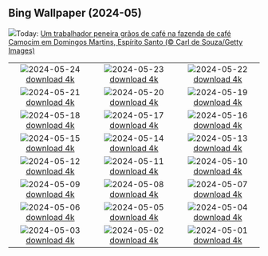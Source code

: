 ## Bing Wallpaper (2024-05)
![](https://www.bing.com/th?id=OHR.DiaNacionaldoCafe_PT-BR0388353116_UHD.jpg&w=1000)Today: [Um trabalhador peneira grãos de café na fazenda de café Camocim em Domingos Martins, Espírito Santo (© Carl de Souza/Getty Images)](https://www.bing.com/th?id=OHR.DiaNacionaldoCafe_PT-BR0388353116_UHD.jpg)

|      |      |      |
| :----: | :----: | :----: |
|![](https://www.bing.com/th?id=OHR.IndianStarTortoise_PT-BR0334099944_UHD.jpg&pid=hp&w=384&h=216&rs=1&c=4)2024-05-24 [download 4k](https://www.bing.com/th?id=OHR.IndianStarTortoise_PT-BR0334099944_UHD.jpg)|![](https://www.bing.com/th?id=OHR.SnowGumTasmania_PT-BR0279882424_UHD.jpg&pid=hp&w=384&h=216&rs=1&c=4)2024-05-23 [download 4k](https://www.bing.com/th?id=OHR.SnowGumTasmania_PT-BR0279882424_UHD.jpg)|![](https://www.bing.com/th?id=OHR.MalaysiaTea_PT-BR0222561765_UHD.jpg&pid=hp&w=384&h=216&rs=1&c=4)2024-05-22 [download 4k](https://www.bing.com/th?id=OHR.MalaysiaTea_PT-BR0222561765_UHD.jpg)|
|![](https://www.bing.com/th?id=OHR.HoneycombBee_PT-BR0168442685_UHD.jpg&pid=hp&w=384&h=216&rs=1&c=4)2024-05-21 [download 4k](https://www.bing.com/th?id=OHR.HoneycombBee_PT-BR0168442685_UHD.jpg)|![](https://www.bing.com/th?id=OHR.VernazzaItaly_PT-BR0108995686_UHD.jpg&pid=hp&w=384&h=216&rs=1&c=4)2024-05-20 [download 4k](https://www.bing.com/th?id=OHR.VernazzaItaly_PT-BR0108995686_UHD.jpg)|![](https://www.bing.com/th?id=OHR.MuseumWhale_PT-BR0044062488_UHD.jpg&pid=hp&w=384&h=216&rs=1&c=4)2024-05-19 [download 4k](https://www.bing.com/th?id=OHR.MuseumWhale_PT-BR0044062488_UHD.jpg)|
|![](https://www.bing.com/th?id=OHR.TarangireElephants_PT-BR9979896896_UHD.jpg&pid=hp&w=384&h=216&rs=1&c=4)2024-05-18 [download 4k](https://www.bing.com/th?id=OHR.TarangireElephants_PT-BR9979896896_UHD.jpg)|![](https://www.bing.com/th?id=OHR.DayOfLight_PT-BR7977320546_UHD.jpg&pid=hp&w=384&h=216&rs=1&c=4)2024-05-17 [download 4k](https://www.bing.com/th?id=OHR.DayOfLight_PT-BR7977320546_UHD.jpg)|![](https://www.bing.com/th?id=OHR.BlueCityIndia_PT-BR7765486791_UHD.jpg&pid=hp&w=384&h=216&rs=1&c=4)2024-05-16 [download 4k](https://www.bing.com/th?id=OHR.BlueCityIndia_PT-BR7765486791_UHD.jpg)|
|![](https://www.bing.com/th?id=OHR.CarlsbadNP_PT-BR7544935694_UHD.jpg&pid=hp&w=384&h=216&rs=1&c=4)2024-05-15 [download 4k](https://www.bing.com/th?id=OHR.CarlsbadNP_PT-BR7544935694_UHD.jpg)|![](https://www.bing.com/th?id=OHR.NamibiaCanyon_PT-BR7314875835_UHD.jpg&pid=hp&w=384&h=216&rs=1&c=4)2024-05-14 [download 4k](https://www.bing.com/th?id=OHR.NamibiaCanyon_PT-BR7314875835_UHD.jpg)|![](https://www.bing.com/th?id=OHR.GuanacoMother_PT-BR7069142219_UHD.jpg&pid=hp&w=384&h=216&rs=1&c=4)2024-05-13 [download 4k](https://www.bing.com/th?id=OHR.GuanacoMother_PT-BR7069142219_UHD.jpg)|
|![](https://www.bing.com/th?id=OHR.TexasIndigoBunting_PT-BR6730881258_UHD.jpg&pid=hp&w=384&h=216&rs=1&c=4)2024-05-12 [download 4k](https://www.bing.com/th?id=OHR.TexasIndigoBunting_PT-BR6730881258_UHD.jpg)|![](https://www.bing.com/th?id=OHR.MisoolRajaAmpat_PT-BR6517717174_UHD.jpg&pid=hp&w=384&h=216&rs=1&c=4)2024-05-11 [download 4k](https://www.bing.com/th?id=OHR.MisoolRajaAmpat_PT-BR6517717174_UHD.jpg)|![](https://www.bing.com/th?id=OHR.EmirganPark_PT-BR9433604698_UHD.jpg&pid=hp&w=384&h=216&rs=1&c=4)2024-05-10 [download 4k](https://www.bing.com/th?id=OHR.EmirganPark_PT-BR9433604698_UHD.jpg)|
|![](https://www.bing.com/th?id=OHR.IguazuTurism_PT-BR9760109650_UHD.jpg&pid=hp&w=384&h=216&rs=1&c=4)2024-05-09 [download 4k](https://www.bing.com/th?id=OHR.IguazuTurism_PT-BR9760109650_UHD.jpg)|![](https://www.bing.com/th?id=OHR.LittleDuckling_PT-BR9050778673_UHD.jpg&pid=hp&w=384&h=216&rs=1&c=4)2024-05-08 [download 4k](https://www.bing.com/th?id=OHR.LittleDuckling_PT-BR9050778673_UHD.jpg)|![](https://www.bing.com/th?id=OHR.RiverNekarHeidelberg_PT-BR6227220024_UHD.jpg&pid=hp&w=384&h=216&rs=1&c=4)2024-05-07 [download 4k](https://www.bing.com/th?id=OHR.RiverNekarHeidelberg_PT-BR6227220024_UHD.jpg)|
|![](https://www.bing.com/th?id=OHR.SanMiguelAllende_PT-BR8483156225_UHD.jpg&pid=hp&w=384&h=216&rs=1&c=4)2024-05-06 [download 4k](https://www.bing.com/th?id=OHR.SanMiguelAllende_PT-BR8483156225_UHD.jpg)|![](https://www.bing.com/th?id=OHR.JediMonastery_PT-BR8049739935_UHD.jpg&pid=hp&w=384&h=216&rs=1&c=4)2024-05-05 [download 4k](https://www.bing.com/th?id=OHR.JediMonastery_PT-BR8049739935_UHD.jpg)|![](https://www.bing.com/th?id=OHR.DiadoSertanejo_PT-BR9682293877_UHD.jpg&pid=hp&w=384&h=216&rs=1&c=4)2024-05-04 [download 4k](https://www.bing.com/th?id=OHR.DiadoSertanejo_PT-BR9682293877_UHD.jpg)|
|![](https://www.bing.com/th?id=OHR.CratersOfTheMoon_PT-BR6520589652_UHD.jpg&pid=hp&w=384&h=216&rs=1&c=4)2024-05-03 [download 4k](https://www.bing.com/th?id=OHR.CratersOfTheMoon_PT-BR6520589652_UHD.jpg)|![](https://www.bing.com/th?id=OHR.DiadaLiteraturaBrasileira_PT-BR6259851380_UHD.jpg&pid=hp&w=384&h=216&rs=1&c=4)2024-05-02 [download 4k](https://www.bing.com/th?id=OHR.DiadaLiteraturaBrasileira_PT-BR6259851380_UHD.jpg)|![](https://www.bing.com/th?id=OHR.CheetahRain_PT-BR5107827451_UHD.jpg&pid=hp&w=384&h=216&rs=1&c=4)2024-05-01 [download 4k](https://www.bing.com/th?id=OHR.CheetahRain_PT-BR5107827451_UHD.jpg)|
